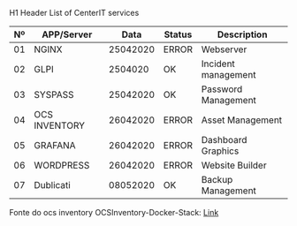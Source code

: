 H1 Header List of CenterIT services

| Nº   | APP/Server        | Data        | Status   | Description         |
| ---- | ----------------- | ----------- | -------- | ------------------- |
| 01   | NGINX             | 25042020    | ERROR    | Webserver           |
| 02   | GLPI              | 2504020     | OK       | Incident management |
| 03   | SYSPASS           | 25042020    | OK       | Password Management |
| 04   | OCS INVENTORY     | 26042020    | ERROR    | Asset Management    |
| 05   | GRAFANA           | 26042020    | ERROR    | Dashboard Graphics  |
| 06   | WORDPRESS         | 26042020    | ERROR    | Website Builder     |
| 07   | Dublicati         | 08052020    | OK       | Backup Management   |

Fonte do ocs inventory 
OCSInventory-Docker-Stack: [Link](https://github.com/OCSInventory-NG/OCSInventory-Docker-Stack)